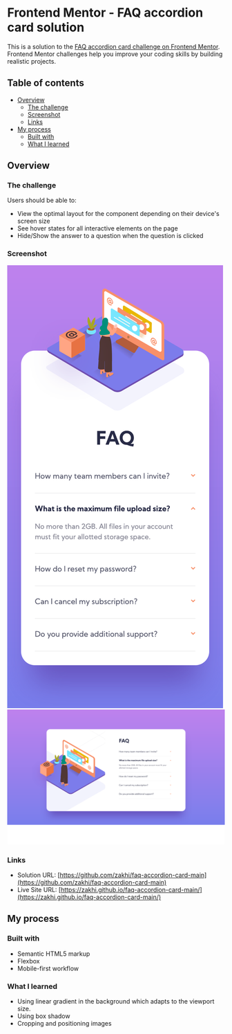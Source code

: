 # Frontend Mentor - FAQ accordion card solution

This is a solution to the [FAQ accordion card challenge on Frontend Mentor](https://www.frontendmentor.io/challenges/faq-accordion-card-XlyjD0Oam). Frontend Mentor challenges help you improve your coding skills by building realistic projects. 

## Table of contents

- [Overview](#overview)
  - [The challenge](#the-challenge)
  - [Screenshot](#screenshot)
  - [Links](#links)
- [My process](#my-process)
  - [Built with](#built-with)
  - [What I learned](#what-i-learned)

## Overview

### The challenge

Users should be able to:

- View the optimal layout for the component depending on their device's screen size
- See hover states for all interactive elements on the page
- Hide/Show the answer to a question when the question is clicked

### Screenshot

![Mobile](./screenshots/mobile.png)
![Desktop](./screenshots/desktop.png)

### Links

- Solution URL: [https://github.com/zakhi/faq-accordion-card-main](https://github.com/zakhi/faq-accordion-card-main)
- Live Site URL: [https://zakhi.github.io/faq-accordion-card-main/](https://zakhi.github.io/faq-accordion-card-main/)

## My process

### Built with

- Semantic HTML5 markup
- Flexbox
- Mobile-first workflow

### What I learned

* Using linear gradient in the background which adapts to the viewport size.
* Using box shadow
* Cropping and positioning images
